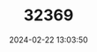 ---
title: "32369"
category: "Rehderodendron macrocarpum"
draft: false
date: 2024-02-22 13:03:50
languages:
  Chinese: ["Muguahong"]
---
